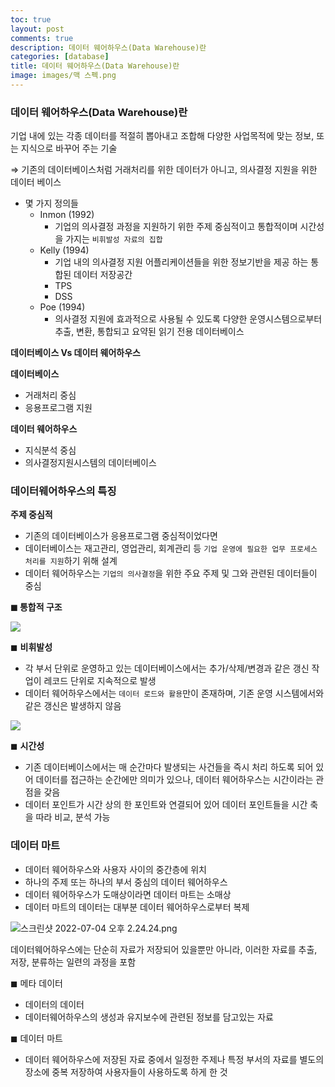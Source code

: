 ```yaml
---
toc: true
layout: post
comments: true
description: 데이터 웨어하우스(Data Warehouse)란
categories: [database]
title: 데이터 웨어하우스(Data Warehouse)란
image: images/맥 스펙.png
---
```



### 데이터 웨어하우스(Data Warehouse)란

기업 내에 있는 각종 데이터를 적절히 뽑아내고 조합해 다양한 사업목적에 맞는 정보, 또는 지식으로 바꾸어 주는 기술

⇒ 기존의 데이터베이스처럼 거래처리를 위한 데이터가 아니고, 의사결정 지원을 위한 데이터 베이스

- 몇 가지 정의들
    - Inmon (1992)
        - 기업의 의사결정 과정을 지원하기 위한 주제 중심적이고 통합적이며 시간성을 가지는 `비휘발성 자료의 집합`
    - Kelly (1994)
        - 기업 내의 의사결정 지원 어플리케이션들을 위한 정보기반을 제공 하는 통합된 데이터 저장공간
        - TPS
        - DSS
    - Poe (1994)
        - 의사결정 지원에 효과적으로 사용될 수 있도록 다양한 운영시스템으로부터 추출, 변환, 통합되고 요약된 읽기 전용 데이터베이스
    

**데이터베이스 Vs 데이터 웨어하우스**

**데이터베이스** 

- 거래처리 중심
- 응용프로그램 지원

**데이터 웨어하우스**

- 지식분석 중심
- 의사결정지원시스템의 데이터베이스

### 데이터웨어하우스의 특징

**주제 중심적**

- 기존의 데이터베이스가 응용프로그램 중심적이었다면
- 데이터베이스는 재고관리, 영업관리, 회계관리 등 `기업 운영에 필요한 업무 프로세스 처리를 지원`하기 위해 설계
- 데이터 웨어하우스는 `기업의 의사결정`을 위한 주요 주제 및 그와 관련된 데이터들이 중심

**◼ 통합적 구조**

![](https://s3-us-west-2.amazonaws.com/secure.notion-static.com/facda8d8-6402-46e0-af6e-99669e5cb70b/스크린샷_2022-07-04_오후_2.12.13.png)

◼ **비휘발성**

- 각 부서 단위로 운영하고 있는 데이터베이스에서는 추가/삭제/변경과 같은 갱신 작업이 레코드 단위로 지속적으로 발생
- 데이터 웨어하우스에서는 `데이터 로드와 활용`만이 존재하며, 기존 운영 시스템에서와 같은 갱신은 발생하지 않음
    
![](https://s3-us-west-2.amazonaws.com/secure.notion-static.com/4863c03c-f298-4b41-a46a-1d4d06df47bb/스크린샷_2022-07-04_오후_2.15.32.png)
    

◼ **시간성**

- 기존 데이터베이스에서는 매 순간마다 발생되는 사건들을 즉시 처리 하도록 되어 있어 데이터를 접근하는 순간에만 의미가 있으나, 데이터 웨어하우스는 시간이라는 관점을 갖음
- 데이터 포인트가 시간 상의 한 포인트와 연결되어 있어 데이터 포인트들을 시간 축을 따라 비교, 분석 가능

### 데이터 마트

- 데이터 웨어하우스와 사용자 사이의 중간층에 위치
- 하나의 주제 또는 하나의 부서 중심의 데이터 웨어하우스
- 데이터 웨어하우스가 도매상이라면 데이터 마트는 소매상
- 데이터 마트의 데이터는 대부분 데이터 웨어하우스로부터 복제

![스크린샷 2022-07-04 오후 2.24.24.png](https://s3-us-west-2.amazonaws.com/secure.notion-static.com/5ab43ef0-ba49-4764-9e2b-da6a6b9e3323/스크린샷_2022-07-04_오후_2.24.24.png)

데이터웨어하우스에는 단순히 자료가 저장되어 있을뿐만 아니라, 이러한 자료를 추출, 저장, 분류하는 일련의 과정을 포함

◼ 메타 데이터

- 데이터의 데이터
- 데이터웨어하우스의 생성과 유지보수에 관련된 정보를 담고있는 자료

◼ 데이터 마트

- 데이터 웨어하우스에 저장된 자료 중에서 일정한 주제나 특정 부서의 자료를 별도의 장소에 중복 저장하여 사용자들이 사용하도록 하게 한 것